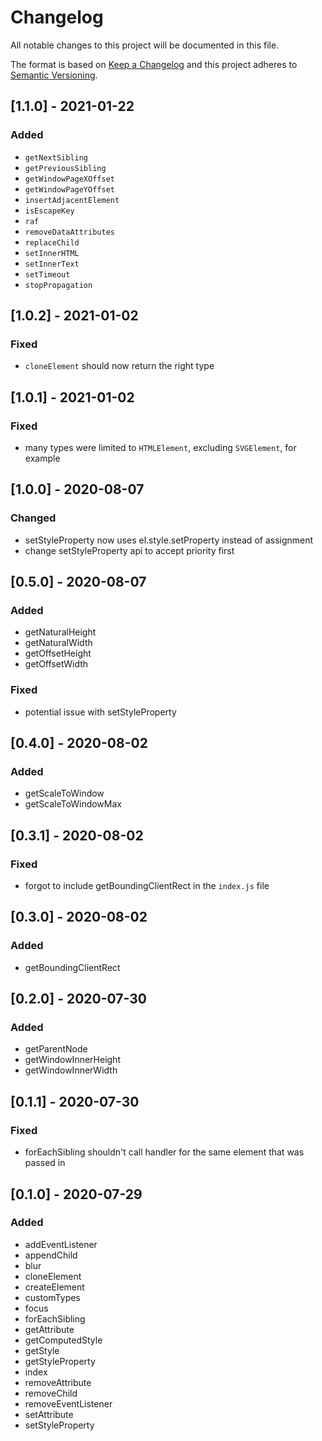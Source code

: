 # Changelog

All notable changes to this project will be documented in this file.

The format is based on [Keep a Changelog](http://keepachangelog.com/en/1.0.0/)
and this project adheres to [Semantic Versioning](http://semver.org/spec/v2.0.0.html).

## [1.1.0] - 2021-01-22

### Added

* `getNextSibling`
* `getPreviousSibling`
* `getWindowPageXOffset`
* `getWindowPageYOffset`
* `insertAdjacentElement`
* `isEscapeKey`
* `raf`
* `removeDataAttributes`
* `replaceChild`
* `setInnerHTML`
* `setInnerText`
* `setTimeout`
* `stopPropagation`

## [1.0.2] - 2021-01-02

### Fixed

* `cloneElement` should now return the right type

## [1.0.1] - 2021-01-02

### Fixed

* many types were limited to `HTMLElement`, excluding `SVGElement`, for example

## [1.0.0] - 2020-08-07

### Changed

* setStyleProperty now uses el.style.setProperty instead of assignment
* change setStyleProperty api to accept priority first

## [0.5.0] - 2020-08-07

### Added

* getNaturalHeight
* getNaturalWidth
* getOffsetHeight
* getOffsetWidth

### Fixed

* potential issue with setStyleProperty

## [0.4.0] - 2020-08-02

### Added

* getScaleToWindow
* getScaleToWindowMax

## [0.3.1] - 2020-08-02

### Fixed

* forgot to include getBoundingClientRect in the `index.js` file

## [0.3.0] - 2020-08-02

### Added

* getBoundingClientRect

## [0.2.0] - 2020-07-30

### Added

* getParentNode
* getWindowInnerHeight
* getWindowInnerWidth

## [0.1.1] - 2020-07-30

### Fixed

* forEachSibling shouldn't call handler for the same element that was passed in

## [0.1.0] - 2020-07-29

### Added

* addEventListener
* appendChild
* blur
* cloneElement
* createElement
* customTypes
* focus
* forEachSibling
* getAttribute
* getComputedStyle
* getStyle
* getStyleProperty
* index
* removeAttribute
* removeChild
* removeEventListener
* setAttribute
* setStyleProperty

